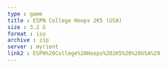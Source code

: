 ```yaml
---
type : game
title : ESPN College Hoops 2K5 (USA)
size : 3.2 G
format : iso
archive : zip
server : myrient
link2 : ESPN%20College%20Hoops%202K5%20%28USA%29
---
```

